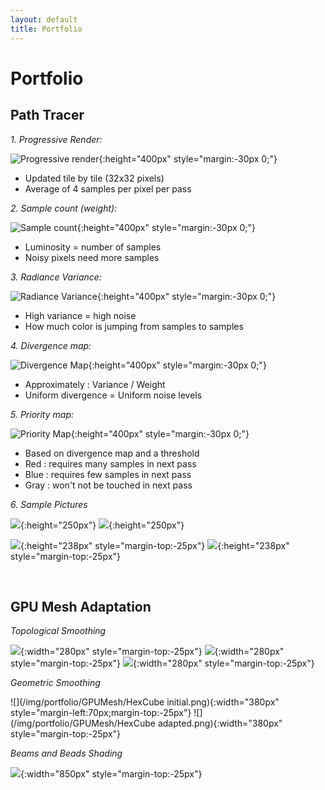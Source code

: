 ```yaml
---
layout: default
title: Portfolio
---
```


# Portfolio

## Path Tracer

*1. Progressive Render:*

![Progressive render](/img/portfolio/pt_albedo.png){:height="400px" style="margin:-30px 0;"}

* Updated tile by tile (32x32 pixels)
* Average of 4 samples  per pixel per pass


*2. Sample count (weight):*

![Sample count](/img/portfolio/pt_weight.png){:height="400px" style="margin:-30px 0;"}

* Luminosity = number of samples
* Noisy pixels need more samples


*3. Radiance Variance:*

![Radiance Variance](/img/portfolio/pt_variance.png){:height="400px" style="margin:-30px 0;"}

* High variance = high noise
* How much color is jumping from samples to samples


*4. Divergence map:*

![Divergence Map](/img/portfolio/pt_divergence.png){:height="400px" style="margin:-30px 0;"}

* Approximately : Variance / Weight
* Uniform divergence = Uniform noise levels


*5. Priority map:*

![Priority Map](/img/portfolio/pt_priority.png){:height="400px" style="margin:-30px 0;"}

* Based on divergence map and a threshold
* Red : requires many samples in next pass
* Blue : requires few samples in next pass
* Gray : won't not be touched in next pass

*6. Sample Pictures*

![](/img/portfolio/PathTracing/Fog_and_DepthOfField_1600f.png){:height="250px"}
![](/img/portfolio/PathTracing/Lamp_1660f_2h30m.png){:height="250px"}

![](/img/portfolio/PathTracing/PaintingIntTheMorningSun_Enhanced_152_0h25m.png){:height="238px" style="margin-top:-25px"}
![](/img/portfolio/PathTracing/WholeHome_1265f_2h45m.png){:height="238px" style="margin-top:-25px"}

<br>


## GPU Mesh Adaptation


*Topological Smoothing*

![](/img/portfolio/GPUMesh/TetCubeA1.png){:width="280px" style="margin-top:-25px"}
![](/img/portfolio/GPUMesh/TetCubeA4.png){:width="280px" style="margin-top:-25px"}
![](/img/portfolio/GPUMesh/TetCubeA16.png){:width="280px" style="margin-top:-25px"}


*Geometric Smoothing*

![](/img/portfolio/GPUMesh/HexCube initial.png){:width="380px" style="margin-left:70px;margin-top:-25px"}
![](/img/portfolio/GPUMesh/HexCube adapted.png){:width="380px" style="margin-top:-25px"}


*Beams and Beads Shading*

![](/img/portfolio/GPUMesh/BeamBeads.png){:width="850px" style="margin-top:-25px"}
